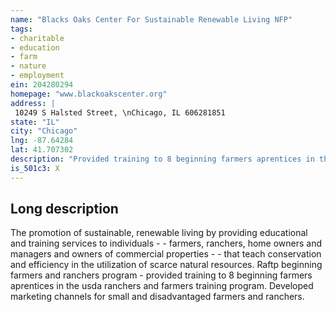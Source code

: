 ```yaml
---
name: "Blacks Oaks Center For Sustainable Renewable Living NFP"
tags:
- charitable
- education
- farm
- nature
- employment
ein: 204280294
homepage: "www.blackoakscenter.org"
address: |
 10249 S Halsted Street, \nChicago, IL 606281851
state: "IL"
city: "Chicago"
lng: -87.64284
lat: 41.707302
description: "Provided training to 8 beginning farmers aprentices in the usda ranchers and farmers training program. Developed marketing channels for small and disadvantaged farmers and ranchers. "
is_501c3: X
---
```


## Long description

The promotion of sustainable, renewable living by providing educational and training services to individuals - - farmers, ranchers, home owners and managers and owners of commercial properties - - that teach conservation and efficiency in the utilization of scarce natural resources. Raftp beginning farmers and ranchers program - provided training to 8 beginning farmers aprentices in the usda ranchers and farmers training program. Developed marketing channels for small and disadvantaged farmers and ranchers. 
